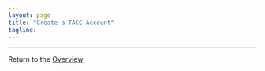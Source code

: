 ```yaml
---
layout: page
title: "Create a TACC Account"
tagline:
---
```



---
Return to the [Overview](../index.md)
